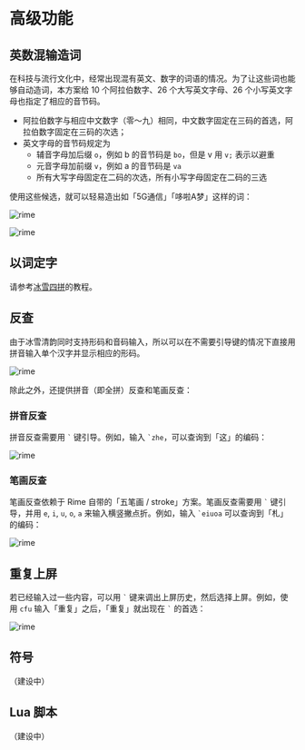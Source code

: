 # 高级功能

## 英数混输造词

在科技与流行文化中，经常出现混有英文、数字的词语的情况。为了让这些词也能够自动造词，本方案给 10 个阿拉伯数字、26 个大写英文字母、26 个小写英文字母也指定了相应的音节码。

- 阿拉伯数字与相应中文数字（零～九）相同，中文数字固定在三码的首选，阿拉伯数字固定在三码的次选；
- 英文字母的音节码规定为
    - 辅音字母加后缀 `o`，例如 b 的音节码是 `bo`，但是 v 用 `v;` 表示以避重
    - 元音字母加前缀 `v`，例如 a 的音节码是 `va`
    - 所有大写字母固定在二码的次选，所有小写字母固定在二码的三选

使用这些候选，就可以轻易造出如「5G通信」「哆啦A梦」这样的词：

![rime](https://images.tansongchen.com/1738506447.png)

![rime](https://images.tansongchen.com/1738506427.png)

## 以词定字

请参考[冰雪四拼](../snow4/advanced.md#以词定字)的教程。

## 反查

由于冰雪清韵同时支持形码和音码输入，所以可以在不需要引导键的情况下直接用拼音输入单个汉字并显示相应的形码。

![rime](https://images.tansongchen.com/1761357000.png)

除此之外，还提供拼音（即全拼）反查和笔画反查：

### 拼音反查

拼音反查需要用 <code>&#96;</code> 键引导。例如，输入 <code>&#96;zhe</code>，可以查询到「这」的编码：

![rime](https://images.tansongchen.com/1761357261.png)

### 笔画反查

笔画反查依赖于 Rime 自带的「五笔画 / stroke」方案。笔画反查需要用 <code>&#96;</code> 键引导，并用 `e`, `i`, `u`, `o`, `a` 来输入横竖撇点折。例如，输入 <code>&#96;eiuoa</code> 可以查询到「札」的编码：

![rime](https://images.tansongchen.com/1761358611.png)

## 重复上屏

若已经输入过一些内容，可以用 <code>&#96;</code> 键来调出上屏历史，然后选择上屏。例如，使用 `cfu` 输入「重复」之后，「重复」就出现在 <code>&#96;</code> 的首选：

![rime](https://images.tansongchen.com/1761358830.png)

## 符号

（建设中）

## Lua 脚本

（建设中）
